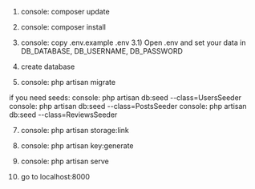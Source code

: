 1) console: composer update

2) console: composer install

3) console: copy .env.example .env
3.1) Open .env and set your data in DB_DATABASE, DB_USERNAME, DB_PASSWORD

4) create database

5) console: php artisan migrate
   
if you need seeds: 
    console: php artisan db:seed --class=UsersSeeder
    console: php artisan db:seed --class=PostsSeeder
    console: php artisan db:seed --class=ReviewsSeeder
      
7) console: php artisan storage:link 

8) console: php artisan key:generate  

9) console: php artisan serve

10) go to localhost:8000
